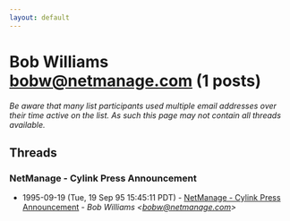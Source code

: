 ```yaml
---
layout: default
---
```


# Bob Williams <bobw@netmanage.com> (1 posts)

_Be aware that many list participants used multiple email addresses over their time active on the list. As such this page may not contain all threads available._

## Threads

### NetManage - Cylink Press Announcement
+ 1995-09-19 (Tue, 19 Sep 95 15:45:11 PDT) - [NetManage - Cylink Press Announcement](/archive/1995/09/faec5987eff9e0d518c926525902650eb3d142f02434b7938a0704bb58739723) - _Bob Williams \<bobw@netmanage.com\>_

